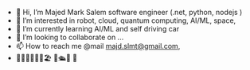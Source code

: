 - 👋 Hi, I’m Majed Mark Salem software engineer (.net, python, nodejs )
- 👀 I’m interested in robot, cloud, quantum computing, AI/ML, space, 
- 🌱 I’m currently learning AI/ML and self driving car
- 💞️ I’m looking to collaborate on ...
- 📫 How to reach me @mail majd.slmt@gmail.com, 
- 🏋🏻‍♂️🏊‍♀️🚵🏖 🛫🛳🚊 🚗
<!---
majdslmt/majdslmt is a ✨ special ✨ repository because its `README.md` (this file) appears on your GitHub profile.
You can click the Preview link to take a look at your changes.
--->

